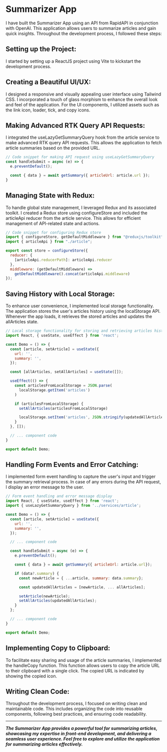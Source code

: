 # Summarizer App

I have built the Summarizer App using an API from RapidAPI in conjunction with OpenAI. This application allows users to summarize articles and gain quick insights. Throughout the development process, I followed these steps:

## Setting up the Project: 
I started by setting up a ReactJS project using Vite to kickstart the development process.

## Creating a Beautiful UI/UX: 
I designed a responsive and visually appealing user interface using Tailwind CSS. I incorporated a touch of glass morphism to enhance the overall look and feel of the application. For the UI components, I utilized assets such as the link icon, loader, tick, and copy icons.

## Making Advanced RTK Query API Requests: 
I integrated the useLazyGetSummaryQuery hook from the article service to make advanced RTK query API requests. This allows the application to fetch article summaries based on the provided URL.

```javascript
// Code snippet for making API request using useLazyGetSummaryQuery
const handleSubmit = async (e) => {
  e.preventDefault();

  const { data } = await getSummary({ articleUrl: article.url });
}

```


## Managing State with Redux: 
To handle global state management, I leveraged Redux and its associated toolkit. I created a Redux store using configureStore and included the articleApi reducer from the article service. This allows for efficient management of API-related state and actions.

```javascript
// Code snippet for configuring Redux store
import { configureStore, getDefaultMiddleware } from "@reduxjs/toolkit";
import { articleApi } from "./article";

export const store = configureStore({
  reducer: {
    [articleApi.reducerPath]: articleApi.reducer
  },
  middleware: (getDefaultMiddleware) =>
    getDefaultMiddleware().concat(articleApi.middleware)
});

```

## Saving History with Local Storage: 
To enhance user convenience, I implemented local storage functionality. The application stores the user's articles history using the localStorage API. Whenever the app loads, it retrieves the stored articles and updates the allArticles state.

```javascript
// Local storage functionality for storing and retrieving articles history
import React, { useState, useEffect } from 'react';

const Demo = () => {
  const [article, setArticle] = useState({
    url: '',
    summary: '',
  });

  const [allArticles, setAllArticles] = useState([]);

  useEffect(() => {
    const articlesFromLocalStorage = JSON.parse(
      localStorage.getItem('articles')
    )

    if (articlesFromLocalStorage) {
      setAllArticles(articlesFromLocalStorage)

      localStorage.setItem('articles', JSON.stringify(updatedAllArticles))
    }
  }, []);

  // ... component code
}

export default Demo;


```

## Handling Form Events and Error Catching: 
I implemented form event handling to capture the user's input and trigger the summary retrieval process. In case of any errors during the API request, I display an error message to the user.

```javascript
// Form event handling and error message display
import React, { useState, useEffect } from 'react';
import { useLazyGetSummaryQuery } from '../services/article';

const Demo = () => {
  const [article, setArticle] = useState({
    url: '',
    summary: '',
  });

  // ... component code

  const handleSubmit = async (e) => {
    e.preventDefault();

    const { data } = await getSummary({ articleUrl: article.url});

    if (data?.summary) {
      const newArticle = { ...article, summary: data.summary};

      const updatedAllArticles = [newArticle, ... allArticles]; 

      setArticle(newArticle);
      setAllArticles(updatedAllArticles);
    }
  };

  // ... component code
}

export default Demo;


```

## Implementing Copy to Clipboard: 
To facilitate easy sharing and usage of the article summaries, I implemented the handleCopy function. This function allows users to copy the article URL to their clipboard with a single click. The copied URL is indicated by showing the copied icon.

## Writing Clean Code: 
Throughout the development process, I focused on writing clean and maintainable code. This includes organizing the code into reusable components, following best practices, and ensuring code readability.

---

_**The Summarizer App provides a powerful tool for summarizing articles, showcasing my expertise in front-end development, and delivering a seamless user experience. Feel free to explore and utilize the application for summarizing articles effectively.**_
